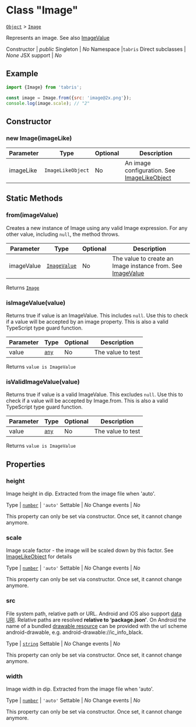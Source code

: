 ---
---
# Class "Image"

<span style="white-space:nowrap;">[`Object`](https://developer.mozilla.org/en-US/docs/Web/JavaScript/Reference/Global_Objects/Object)</span> > <span style="white-space:nowrap;">[`Image`](Image.md)</span>

Represents an image. See also [ImageValue](../types.html#imagevalue)


Constructor | *public*
Singleton | *No*
Namespace |`tabris`
Direct subclasses | *None*
JSX support | *No*


## Example
```js
import {Image} from 'tabris';

const image = Image.from({src: 'image@2x.png'});
console.log(image.scale); // "2"
```

## Constructor

### new Image(imageLike)

Parameter|Type|Optional|Description
-|-|-|-
imageLike | <span style="white-space:nowrap;">`ImageLikeObject`</span> | No | An image configuration. See [ImageLikeObject](../types.html#imagelikeobject)

## Static Methods

### from(imageValue)



Creates a new instance of Image using any valid Image expression. For any other value, including `null`, the method throws.


Parameter|Type|Optional|Description
-|-|-|-
imageValue | <span style="white-space:nowrap;">[`ImageValue`](../types.md#imagevalue)</span> | No | The value to create an Image instance from. See [ImageValue](../types.html#imagevalue)


Returns <span style="white-space:nowrap;">[`Image`](Image.md)</span>

### isImageValue(value)



Returns true if value is an ImageValue. This includes `null`. Use this to check if a value will be accepted by an image property. This is also a valid TypeScript type guard function.


Parameter|Type|Optional|Description
-|-|-|-
value | <span style="white-space:nowrap;">[`any`](https://www.typescriptlang.org/docs/handbook/basic-types.html#any)</span> | No | The value to test


Returns <span style="white-space:nowrap;">`value is ImageValue`</span>

### isValidImageValue(value)



Returns true if value is a valid ImageValue. This excludes `null`. Use this to check if a value will be accepted by Image.from. This is also a valid TypeScript type guard function.


Parameter|Type|Optional|Description
-|-|-|-
value | <span style="white-space:nowrap;">[`any`](https://www.typescriptlang.org/docs/handbook/basic-types.html#any)</span> | No | The value to test


Returns <span style="white-space:nowrap;">`value is ImageValue`</span>


## Properties

### height


Image height in dip. Extracted from the image file when 'auto'.

Type | <span style="white-space:nowrap;">[`number`](https://developer.mozilla.org/en-US/docs/Web/JavaScript/Data_structures#Number_type) \| `'auto'`</span>
Settable | *No*
Change events | *No*




This property can only be set via constructor. Once set, it cannot change anymore.

### scale


Image scale factor - the image will be scaled down by this factor. See [ImageLikeObject](../types.md#imagelikeobject) for details

Type | <span style="white-space:nowrap;">[`number`](https://developer.mozilla.org/en-US/docs/Web/JavaScript/Data_structures#Number_type) \| `'auto'`</span>
Settable | *No*
Change events | *No*




This property can only be set via constructor. Once set, it cannot change anymore.

### src


File system path, relative path or URL. Android and iOS also support [data URI](https://en.wikipedia.org/wiki/Data_URI_scheme). Relative paths are resolved **relative to ‘package.json’**. On Android the name of a bundled [drawable resource](https://developer.android.com/guide/topics/resources/drawable-resource) can be provided with the url scheme android-drawable, e.g. android-drawable://ic_info_black.

Type | <span style="white-space:nowrap;">[`string`](https://developer.mozilla.org/en-US/docs/Web/JavaScript/Data_structures#String_type)</span>
Settable | *No*
Change events | *No*




This property can only be set via constructor. Once set, it cannot change anymore.

### width


Image width in dip. Extracted from the image file when 'auto'.

Type | <span style="white-space:nowrap;">[`number`](https://developer.mozilla.org/en-US/docs/Web/JavaScript/Data_structures#Number_type) \| `'auto'`</span>
Settable | *No*
Change events | *No*




This property can only be set via constructor. Once set, it cannot change anymore.

